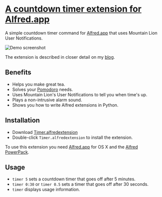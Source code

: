 # [A countdown timer extension for Alfred.app](http://dbader.org/blog/alfred-timer-extension)
A simple countdown timer command for [Alfred.app](http://www.alfredapp.com/) that uses Mountain Lion User Notifications.

![Demo screenshot](https://raw.github.com/dbader/alfred-countdown-timer/master/screenshot.png)

The extension is described in closer detail on my [blog](http://dbader.org/blog/alfred-timer-extension).

## Benefits
- Helps you make great tea.
- Solves your [Pomodoro](http://en.wikipedia.org/wiki/Pomodoro_Technique) needs.
- Uses Mountain Lion's User Notifications to tell you when time's up.
- Plays a non-intrusive alarm sound.
- Shows you how to write Alfred extensions in Python.

## Installation
- Download [Timer.alfredextension](https://github.com/dbader/alfred-countdown-timer/blob/master/Timer.alfredextension?raw=true)
- Double-click `Timer.alfredextension` to install the extension.

To use this extension you need [Alfred.app](http://www.alfredapp.com/) for OS X and the [Alfred PowerPack](http://www.alfredapp.com/powerpack/).

## Usage
- `timer 5` sets a countdown timer that goes off after 5 minutes.
- `timer 0:30` or `timer 0.5` sets a timer that goes off after 30 seconds.
- `timer` displays usage information.
